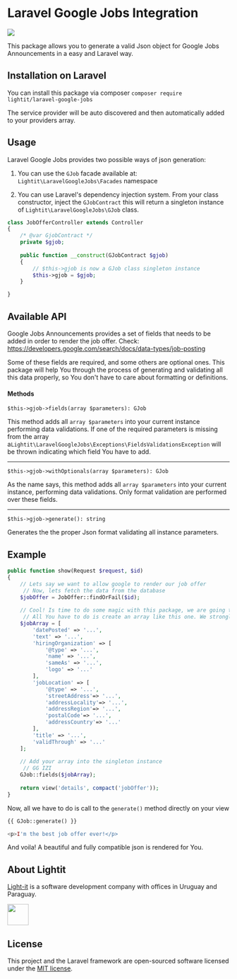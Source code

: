 # Laravel Google Jobs Integration
![](https://travis-ci.com/Light-it-labs/laravel_google_jobs.svg?branch=master)

This package allows you to generate a valid Json object for Google Jobs Announcements in a easy and Laravel way.

## Installation on Laravel
You can install this package via composer
`composer require lightit/laravel-google-jobs`

The service provider will be auto discovered and then automatically added to your providers array.

## Usage
Laravel Google Jobs provides two possible ways of json generation:

1) You can use the `GJob` facade available at:
`Lightit\LaravelGoogleJobs\Facades` namespace

2) You can use Laravel's dependency injection system. From your class constructor, inject the `GJobContract` this will return a singleton instance
of `Lightit\LaravelGoogleJobs\GJob` class.

```php
class JobOfferController extends Controller 
{
    /* @var GjobContract */
    private $gjob;
    
    public function __construct(GJobContract $gjob) 
    {
        // $this->gjob is now a GJob class singleton instance 
        $this->gjob = $gjob;
    }

}
```

## Available API
Google Jobs Announcements provides a set of fields that needs to be added in order to render the job offer. Check: https://developers.google.com/search/docs/data-types/job-posting

Some of these fields are required, and some others are optional ones. This package will help You through the 
process of generating and validating all this data properly, so You don't have to care about formatting or definitions.

#### Methods
`$this->gjob->fields(array $parameters): GJob` 

This method adds all `array $parameters` into your current instance performing data validations.
If one of the required parameters is missing from the array a`Lightit\LaravelGoogleJobs\Exceptions\FieldsValidationsException` will be thrown indicating which field You have to add.
 
-----

`$this->gjob->withOptionals(array $parameters): GJob` 

As the name says, this method adds all `array $parameters` into your current instance, performing data validations. Only format validation are performed over these fields.


-----

`$this->gjob->generate(): string` 

Generates the the proper Json format validating all instance parameters.

## Example
```php
public function show(Request $request, $id)
{
    // Lets say we want to allow google to render our job offer
     // Now, lets fetch the data from the database
    $jobOffer = JobOffer::findOrFail($id);
    
    // Cool! Is time to do some magic with this package, we are going to use the Facade for this example
     // All You have to do is create an array like this one. We strongly recomend the use of a model accessor in order to avoid duplicated code and provide one single source of truth for your job offer array representation 
    $jobArray = [
        'datePosted' => '...',
        'text' => '...',
        'hiringOrganization' => [
            '@type' => '...',
            'name' => '...',
            'sameAs' => '...',
            'logo' => '...'
        ],
        'jobLocation' => [
            '@type' => '...',
            'streetAddress'=> '...',
            'addressLocality'=> '...',
            'addressRegion'=> '...',
            'postalCode'=> '...',
            'addressCountry'=> '...'
        ],
        'title' => '...',
        'validThrough' => '...'
    ];
    
    // Add your array into the singleton instance
     // GG IZI
    GJob::fields($jobArray);
    
    return view('details', compact('jobOffer'));
}
```

Now, all we have to do is call to the `generate()` method directly on your view

```php
{{ GJob::generate() }}

<p>I'm the best job offer ever!</p>
```

And voila! A beautiful and fully compatible json is rendered for You. 
 
## About Lightit
[Light-it](https://lightit.io) is a software development company with offices in Uruguay and Paraguay. 

<img src="https://avatars1.githubusercontent.com/u/39625568?s=200&v=4" width="48">

## License
This project and the Laravel framework are open-sourced software licensed under the [MIT license](http://opensource.org/licenses/MIT).
